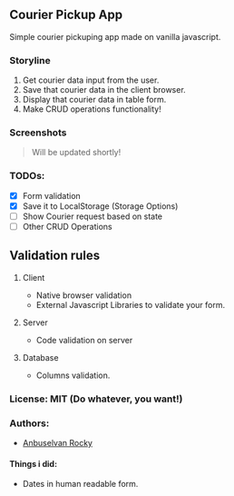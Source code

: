 ## Courier Pickup App

Simple courier pickuping app made on vanilla javascript.

### Storyline

1. Get courier data input from the user.
2. Save that courier data in the client browser.
3. Display that courier data in table form.
4. Make CRUD operations functionality!

### Screenshots

> Will be updated shortly!

### TODOs:

- [x] Form validation
- [x] Save it to LocalStorage (Storage Options)
- [ ] Show Courier request based on state
- [ ] Other CRUD Operations

## Validation rules

1. Client

   - Native browser validation
   - External Javascript Libraries to validate your form.

2. Server

   - Code validation on server

3. Database

   - Columns validation.

### License: MIT (Do whatever, you want!)

### Authors:

- [Anbuselvan Rocky](https://fb.me/anburocky3)

#### Things i did:

- Dates in human readable form.
